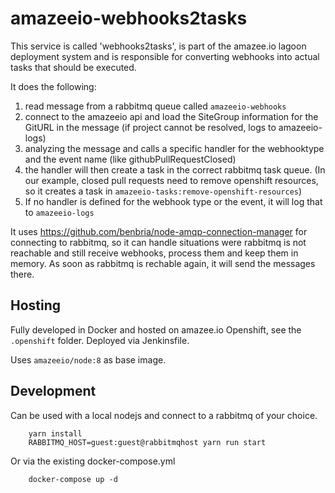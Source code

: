 # amazeeio-webhooks2tasks

This service is called 'webhooks2tasks', is part of the amazee.io lagoon deployment system and is responsible for converting webhooks into actual tasks that should be executed.

It does the following:
1. read message from a rabbitmq queue called `amazeeio-webhooks`
2. connect to the amazeeio api and load the SiteGroup information for the GitURL in the message (if project cannot be resolved, logs to amazeeio-logs)
3. analyzing the message and calls a specific handler for the webhooktype and the event name (like githubPullRequestClosed)
4. the handler will then create a task in the correct rabbitmq task queue. (In our example, closed pull requests need to remove openshift resources, so it creates a task in `amazeeio-tasks:remove-openshift-resources`)
5. If no handler is defined for the webhook type or the event, it will log that to `amazeeio-logs`

It uses https://github.com/benbria/node-amqp-connection-manager for connecting to rabbitmq, so it can handle situations were rabbitmq is not reachable and still receive webhooks, process them and keep them in memory. As soon as rabbitmq is rechable again, it will send the messages there.

## Hosting

Fully developed in Docker and hosted on amazee.io Openshift, see the `.openshift` folder. Deployed via Jenkinsfile.

Uses `amazeeio/node:8` as base image.

## Development

Can be used with a local nodejs and connect to a rabbitmq of your choice.

        yarn install
        RABBITMQ_HOST=guest:guest@rabbitmqhost yarn run start

Or via the existing docker-compose.yml

        docker-compose up -d
